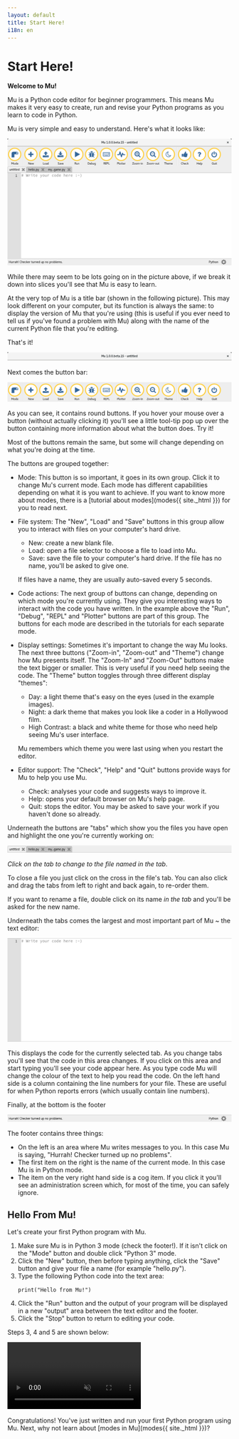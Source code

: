 ```yaml
---
layout: default
title: Start Here! 
i18n: en
---
```


# Start Here! 

**Welcome to Mu!**

Mu is a Python code editor for beginner programmers. This means Mu makes it
very easy to create, run and revise your Python programs as you learn to code
in Python.

Mu is very simple and easy to understand. Here's what it looks like:

<div class="row">
  <img src="/img/en/tutorials/mu_ui.png" alt="The first bug" class="img-responsive center-block img-rounded movie"/>
  <br/>
</div>

While there may seem to be lots going on in the picture above, if we break it
down into slices you'll see that Mu is easy to learn.

At the very top of Mu is a title bar (shown in the following picture). This may
look different on your computer, but its function is always the same: to
display the version of Mu that you're using (this is useful if you ever need
to tell us if you've found a problem with Mu) along with the name of the
current Python file that you're editing.

That's it!

<div class="row">
  <img src="/img/en/tutorials/mu_window_top.png" alt="The Mu title bar" class="img-responsive center-block img-rounded movie"/>
  <br/>
</div>

Next comes the button bar:

<div class="row">
  <img src="/img/en/tutorials/mu_buttons.png" alt="The Mu button bar" class="img-responsive center-block img-rounded movie"/>
  <br/>
</div>

As you can see, it contains round buttons. If you hover your mouse over a
button (without actually clicking it) you'll see a little tool-tip pop up over
the button containing more information about what the button does. Try it!

Most of the buttons remain the same, but some will change depending on what
you're doing at the time.

The buttons are grouped together:

* Mode: This button is so important, it goes in its own group. Click it to
  change Mu's current mode. Each mode has different capabilities depending on
  what it is you want to achieve. If you want to know more about modes, there
  is a [tutorial about modes](modes{{ site._html }}) for you to read next.

* File system: The "New", "Load" and "Save" buttons in this group allow you to
  interact with files on your computer's hard drive.
  * New: create a new blank file.
  * Load: open a file selector to choose a file to load into Mu.
  * Save: save the file to your computer's hard drive. If the file has no name,
    you'll be asked to give one.

  If files have a name, they are usually auto-saved every 5 seconds.

* Code actions: The next group of buttons can change, depending on
  which mode you're currently using. They give you interesting ways to interact
  with the code you have written. In the example above the "Run", "Debug",
  "REPL" and "Plotter" buttons are part of this group. The buttons for each
  mode are described in the tutorials for each separate mode.

* Display settings: Sometimes it's important to change the way Mu looks. The
  next three buttons ("Zoom-in", "Zoom-out" and "Theme") change how Mu presents
  itself. The "Zoom-In" and "Zoom-Out" buttons make the text bigger or smaller.
  This is very useful if you need help seeing the code. The "Theme" button
  toggles through three different display "themes":
  * Day: a light theme that's easy on the eyes (used in the example images).
  * Night: a dark theme that makes you look like a coder in a Hollywood film.
  * High Contrast: a black and white theme for those who need help seeing Mu's
  user interface.

  Mu remembers which theme you were last using when you restart the editor.

* Editor support: The "Check", "Help" and "Quit" buttons provide ways for Mu to
  help you use Mu.
  * Check: analyses your code and suggests ways to improve it.
  * Help: opens your default browser on Mu's help page.
  * Quit: stops the editor. You may be asked to save your work if you haven't
    done so already.

Underneath the buttons are "tabs" which show you the files you have open and
highlight the one you're currently working on:

<div class="row">
  <img src="/img/en/tutorials/mu_tabs.png" alt="The tabs in Mu" class="img-responsive center-block img-rounded movie"/>
  <br/>
</div>

*Click on the tab to change to the file named in the tab*.

To close a file you just click on the cross in the file's tab. You can also
click and drag the tabs from left to right and back again, to re-order them.

If you want to rename a file, double click on its name *in the tab* and you'll
be asked for the new name.

Underneath the tabs comes the largest and most important part of Mu ~ the
text editor:

<div class="row">
  <img src="/img/en/tutorials/mu_editor_widget.png" alt="The text editor in Mu" class="img-responsive center-block img-rounded movie"/>
  <br/>
</div>

This displays the code for the currently selected tab. As you change tabs
you'll see that the code in this area changes. If you click on this area and
start typing you'll see your code appear here. As you type code Mu will change
the colour of the text to help you read the code. On the left hand side is a
column containing the line numbers for your file. These are useful for when
Python reports errors (which usually contain line numbers).

Finally, at the bottom is the footer

<div class="row">
  <img src="/img/en/tutorials/mu_footer.png" alt="The footer in Mu" class="img-responsive center-block img-rounded movie"/>
  <br/>
</div>

The footer contains three things:

* On the left is an area where Mu writes messages to you. In this case Mu is
  saying, "Hurrah! Checker turned up no problems".
* The first item on the right is the name of the current mode. In this case Mu
  is in Python mode.
* The item on the very right hand side is a cog item. If you click it you'll
  see an administration screen which, for most of the time, you can safely
  ignore.

## Hello From Mu!

Let's create your first Python program with Mu.

1. Make sure Mu is in Python 3 mode (check the footer!). If it isn't click on
   the "Mode" button and double click "Python 3" mode.
2. Click the "New" button, then before typing anything, click the "Save" button
   and give your file a name (for example "hello.py").
3. Type the following Python code into the text area:
   ```
   print("Hello from Mu!")
   ```
4. Click the "Run" button and the output of your program will be displayed in
   a new "output" area between the text editor and the footer.
5. Click the "Stop" button to return to editing your code.

Steps 3, 4 and 5 are shown below:

<div class="row">
  <video autoplay loop muted playsinline><source src="/img/en//mu.mp4" type="video/mp4" alt="Hello from Mu!" class="img-responsive center-block img-rounded movie"></video>
  <br/>
</div>

Congratulations! You've just written and run your first Python program using
Mu. Next, why not learn about [modes in Mu](modes{{ site._html }})?
